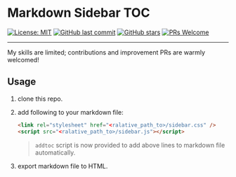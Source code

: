 # Markdown Sidebar TOC

[![License: MIT](https://img.shields.io/badge/License-MIT-yellow.svg)](https://opensource.org/licenses/MIT)
[![GitHub last commit](https://img.shields.io/github/last-commit/xingyuXXX/MarkdownSidebarTOC)](https://github.com/xingyuXXX/MarkdownSidebarTOC/commits/main)
[![GitHub stars](https://img.shields.io/github/stars/xingyuXXX/MarkdownSidebarTOC)](https://github.com/xingyuXXX/MarkdownSidebarTOC/stargazers)
[![PRs Welcome](https://img.shields.io/badge/PRs-welcome-brightgreen.svg)](https://makeapullrequest.com)

---

My skills are limited; contributions and improvement PRs are warmly welcomed!

## Usage

1. clone this repo.
2. add following to your markdown file:

   ```html
   <link rel="stylesheet" href="<ralative_path_to>/sidebar.css" />
   <script src="<ralative_path_to>/sidebar.js"></script>
   ```

   > `addtoc` script is now provided to add above lines to markdown file automatically.

3. export markdown file to HTML.
